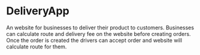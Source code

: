 # DeliveryApp
An website for businesses to deliver their product to customers. Businesses can calculate route and delivery fee on the website before creating orders. Once the order is created the drivers can accept order and website will calculate route for them.
